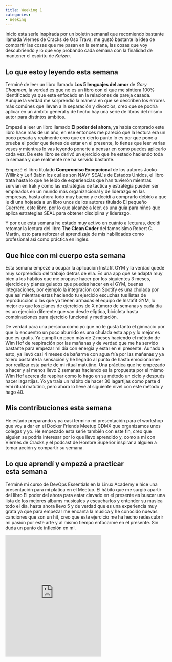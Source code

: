 ```yaml
---
title: Weeking 1
categories:
- Weeking
---
```

Inicio esta seríe inspirada por un boletín semanal que recomiendo bastante llamada Viernes de Cracks de Oso Trava, me gustó bastante la idea de compartir las cosas que me pasan en la semana, las cosas que voy descubriendo y lo que voy probando cada semana con la finalidad de mantener el espiritu de *Kaizen*.

## Lo que estoy leyendo esta semana
Terminé de leer un libro llamado **Los 5 lenguajes del amor** de *Gary Chapman*, la verdad es que no es un libro con el que me sintiera 100% identificado ya que esta enfocádo en la relaciones de pareja casada. Aunque la verdad me sorprendió la manera en que se describen los errores más comúnes que llevan a la separación y divorcios, creo que se podría aplicar en un ámbito general y de hecho hay una serie de libros del mismo autor para distintos ámbitos.

Empezé a leer un libro llamado **El poder del ahora**, ya había comprado este libro hace más de un año, en ese entonces me pareció que la lectura era un poco pesada y realmente creo que en cierto punto lo es por que pone a prueba el poder que tienes de estar en el presente, lo tienes que leer varias veses y mientras lo vas leyendo ponerte a pensar en como puedes aplicarlo cada vez. De este libro se derivó un ejercicio que he estado haciendo toda la semana y que realmente me ha servido bastante.

Empezé el libro titulado **Compromiso Excepcional** de los autores Jocko Willink y Leif Babin los cuáles son NAVY SEAL's de Estados Unidos, el libro trata hasta lo que he leido de experiencias que han tuvierón mientras servian en Irak y como las estratégias de táctica y estratégia pueden ser empleados en un mundo más organizacional y de liderazgo en las empresas, hasta ahora todo muy bueno y e decidí a comprarlo debido a que le dí una hojeada a un libro unos de los autores titulado El pequeño Guerrero, este libro, por lo que alcanzé a leer, es una guía para niños que aplica estrategias SEAL para obtener disciplina y liderazgo.

Y por que esta semana he estado muy activo en cuánto a lecturas, decidí retomar la lectura del libro **The Clean Coder** del famosisímo Robert C. Martín, esto para reforzar el aprendizaje de mis habilidades como profesional así como práctica en ingles.

## Que hice con mi cuerpo esta semana
Esta semana empezé a ocupar la aplicación Instafit GYM y la verdad quedé muy sorprendido del trabajo detras de ella. Es una app que se adapta muy bien a los hábitos que me propuse hacer por los siguientes 3 meses, ejercicios y planes guiados que puedes hacer en el GYM, buenas integraciones, por ejemplo la integración con Spotify es una chulada por que así mientras estas haciendo tu ejercicio escuchas tus listas de reproducción o las que ya tienen armadas el equipo de Instafit GYM, lo mejor es que los planes de ejercicios de X número de semanas y cada día es un ejercicio diferente que van desde elíptica, bicicleta hasta combinaciones para ejercicio funcional y meditación.

De verdad para una persona como yo que no le gusta tanto el gimnacio por que lo encuentro un poco aburrido es una chulada esta app y lo mejor es que es gratis.
Ya cumplí un poco más de 2 meses haciendo el método de Wim Hof de respiración por las mañanas y de verdad que me ha servido bastante para empezar mi día con energía y estar en el presente. Aunado a esto, ya llevó casi 4 meses de bañarme con agua fría por las mañanas y ya tolero bastante la sensación y he llegado al punto de hasta emocionarme por realizar esta parte de mi ritual matutino.
Una práctica que he empezado a hacer y al menos llevo 2 semanas haciendo es la propuesta por el mismo Wim Hof acerca de respirar como lo hago en su método un ciclo y después hacer lagartijas. Yo ya traía un hábito de hacer 30 lagartijas como parte d emi ritual matutino, pero ahora lo lleve al siguiente nivel con este método y hago 40.

## Mis contribuciones esta semana

He estado preparando y ya casi termino mi presentación para el workshop que voy a dar en el Docker Friends Meetup CDMX que organizamos unos colegas y yo.
He empezado esta serie también con este fin, creo que alguien se podría interesar por lo que llevo aprendido y, como a mi con Viernes de Cracks y el podcast de Hombre Superior inspirar a alguien a tomar acción y compartir su semana.

## Lo que aprendí y empezé a practicar esta semana
Terminé mi curso de DevOps Essentials en la Linux Academy e hice una presentación para mi platica en el Meetup.
El hábito que me surgió apartir del libro El poder del ahora para estar clavado en el presente es buscar una lista de los mejores albums musicales y escucharlos y entender su musica todo el día, hasta ahora llevo 5 y de verdad que es una experiencia muy grata ya que para empezar me encanta la música y he conocido nuevas canciones que son un hit, creo que este ejercicio me ha hecho redescubrir mi pasión por este arte y al mismo tiempo enfocarme en el presente. Sin duda un punto de inflexión en mi.

<iframe src="https://open.spotify.com/embed/user/22dbesvxgi7yutcssxnumbkwa/playlist/3a9hhanGedf9u7Ud0l4Tcl" width="300" height="380" frameborder="0" allowtransparency="true" allow="encrypted-media"></iframe>

